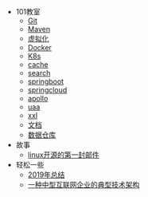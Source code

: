* 101教室
    * [Git](docs/blog/classroom101/git.md)
    * [Maven](docs/blog/classroom101/maven.md)
    * [虚拟化](docs/blog/classroom101/virtualization.md)
    * [Docker](docs/blog/classroom101/docker.md)
    * [K8s](docs/blog/classroom101/k8s.md)
    * [cache](docs/blog/classroom101/cache.md)
    * [search](docs/blog/classroom101/elastic-search.md)
    * [springboot](docs/blog/classroom101/springboot.md)
    * [springcloud](docs/blog/classroom101/springcloud.md)
    * [apollo](docs/blog/classroom101/apollo.md)
    * [uaa](docs/blog/classroom101/uaa.md)
    * [xxl](docs/blog/classroom101/xxl.md)
    * [文档](docs/blog/classroom101/docguide.md)
    * [数据仓库](docs/blog/classroom101/datawarehouse.md)
* 故事
    * [linux开源的第一封邮件](docs/blog/story/linux_first_email.md)
* 轻松一些
    * [2019年总结](docs/blog/easypal/summary_2019.md)
    * [一种中型互联网企业的典型技术架构](docs/blog/easypal/medium_enterprise_architecture.md)